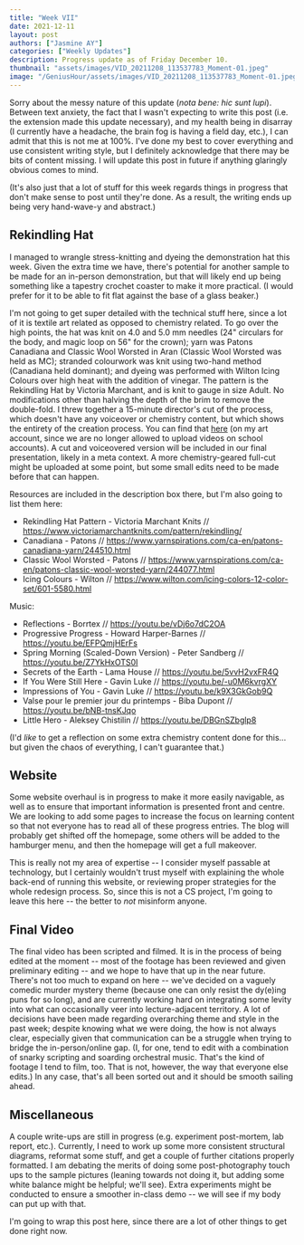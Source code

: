 ```yaml
---
title: "Week VII"
date: 2021-12-11
layout: post
authors: ["Jasmine AY"]
categories: ["Weekly Updates"]
description: Progress update as of Friday December 10.
thumbnail: "assets/images/VID_20211208_113537783_Moment-01.jpeg"
image: "/GeniusHour/assets/images/VID_20211208_113537783_Moment-01.jpeg"
---
```


Sorry about the messy nature of this update (*nota bene: hic sunt lupi*). Between text anxiety, the fact that I wasn't expecting to write this post (i.e. the extension made this update necessary), and my health being in disarray (I currently have a headache, the brain fog is having a field day, etc.), I can admit that this is not me at 100%. I've done my best to cover everything and use consistent writing style, but I definitely acknowledge that there may be bits of content missing. I will update this post in future if anything glaringly obvious comes to mind.

(It's also just that a lot of stuff for this week regards things in progress that don't make sense to post until they're done. As a result, the writing ends up being very hand-wave-y and abstract.)

## Rekindling Hat

I managed to wrangle stress-knitting and dyeing the demonstration hat this week. Given the extra time we have, there's potential for another sample to be made for an in-person demonstration, but that will likely end up being something like a tapestry crochet coaster to make it more practical. (I would prefer for it to be able to fit flat against the base of a glass beaker.)

I'm not going to get super detailed with the technical stuff here, since a lot of it is textile art related as opposed to chemistry related. To go over the high points, the hat was knit on 4.0 and 5.0 mm needles (24" circulars for the body, and magic loop on 56" for the crown); yarn was Patons Canadiana and Classic Wool Worsted in Aran (Classic Wool Worsted was held as MC); stranded colourwork was knit using two-hand method (Canadiana held dominant); and dyeing was performed with Wilton Icing Colours over high heat with the addition of vinegar. The pattern is the Rekindling Hat by Victoria Marchant, and is knit to gauge in size Adult. No modifications other than halving the depth of the brim to remove the double-fold. I threw together a 15-minute director's cut of the process, which doesn't have any voiceover or chemistry content, but which shows the entirety of the creation process. You can find that [here](https://youtu.be/7xaW4bBOjN0) (on my art account, since we are no longer allowed to upload videos on school accounts). A cut and voiceovered version will be included in our final presentation, likely in a meta context. A more chemistry-geared full-cut might be uploaded at some point, but some small edits need to be made before that can happen.

Resources are included in the description box there, but I'm also going to list them here:

- Rekindling Hat Pattern - Victoria Marchant Knits // https://www.victoriamarchantknits.com/pattern/rekindling/
- Canadiana - Patons // https://www.yarnspirations.com/ca-en/patons-canadiana-yarn/244510.html
- Classic Wool Worsted - Patons // https://www.yarnspirations.com/ca-en/patons-classic-wool-worsted-yarn/244077.html
- Icing Colours - Wilton // https://www.wilton.com/icing-colors-12-color-set/601-5580.html

Music:

- Reflections - Borrtex // https://youtu.be/vDj6o7dC2OA
- Progressive Progress - Howard Harper-Barnes // https://youtu.be/EFPQmjHErFs
- Spring Morning (Scaled-Down Version) - Peter Sandberg // https://youtu.be/Z7YkHxOTS0I
- Secrets of the Earth - Lama House // https://youtu.be/5vvH2vxFR4Q
- If You Were Still Here - Gavin Luke // https://youtu.be/-u0M6kvrgXY
- Impressions of You - Gavin Luke // https://youtu.be/k9X3GkGob9Q
- Valse pour le premier jour du printemps - Biba Dupont // https://youtu.be/bNB-tnsKJqo
- Little Hero - Aleksey Chistilin // https://youtu.be/DBGnSZbglp8

(I'd *like* to get a reflection on some extra chemistry content done for this... but given the chaos of everything, I can't guarantee that.)

## Website

Some website overhaul is in progress to make it more easily navigable, as well as to ensure that important information is presented front and centre. We are looking to add some pages to increase the focus on learning content so that not everyone has to read all of these progress entries. The blog will probably get shifted off the homepage, some others will be added to the hamburger menu, and then the homepage will get a full makeover.

This is really not my area of expertise -- I consider myself passable at technology, but I certainly wouldn't trust myself with explaining the whole back-end of running this website, or reviewing proper strategies for the whole redesign process. So, since this is not a CS project, I'm going to leave this here -- the better to _not_ misinform anyone.

## Final Video

The final video has been scripted and filmed. It is in the process of being edited at the moment -- most of the footage has been reviewed and given preliminary editing -- and we hope to have that up in the near future. There's not too much to expand on here -- we've decided on a vaguely comedic murder mystery theme (because one can only resist the dy(e)ing puns for so long), and are currently working hard on integrating some levity into what can occasionally veer into lecture-adjacent territory. A lot of decisions have been made regarding overarching theme and style in the past week; despite knowing what we were doing, the how is not always clear, especially given that communication can be a struggle when trying to bridge the in-person/online gap. (I, for one, tend to edit with a combination of snarky scripting and soarding orchestral music. That's the kind of footage I tend to film, too. That is not, however, the way that everyone else edits.) In any case, that's all been sorted out and it should be smooth sailing ahead.

## Miscellaneous

A couple write-ups are still in progress (e.g. experiment post-mortem, lab report, etc.). Currently, I need to work up some more consistent structural diagrams, reformat some stuff, and get a couple of further citations properly formatted. I am debating the merits of doing some post-photography touch ups to the sample pictures (leaning towards not doing it, but adding some white balance might be helpful; we'll see). Extra experiments might be conducted to ensure a smoother in-class demo -- we will see if my body can put up with that.

I'm going to wrap this post here, since there are a lot of other things to get done right now.
